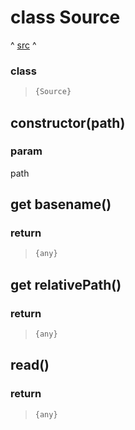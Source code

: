 
# class Source
^ [src](../src//Source.ts) ^



### class 
> ```ts
> {Source}
> ```


## constructor(path)



### param 
path
## get basename()



### return 
> ```ts
> {any}
> ```


## get relativePath()



### return 
> ```ts
> {any}
> ```


## read()



### return 
> ```ts
> {any}
> ```

